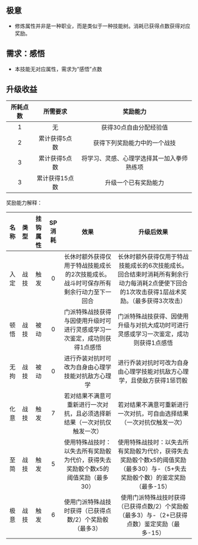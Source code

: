 ## 极意

* 修炼属性并非是一种职业，而是类似于一种技能树。消耗已获得点数获得对应奖励。

## 需求：感悟

* 本技能无对应属性，需求为“感悟”点数

## 升级收益

所耗点数|所需要求|奖励能力
:--:|:--:|:--:
1|无|获得30点自由分配经验值
2|累计获得5点数|获得下列奖励能力中的一个战技
3|累计获得5点数|将学习、灵感、心理学选择其一加入拳师熟练项
3|累计获得15点数|升级一个已有奖励能力

奖励能力解释：

名称|类型|挂钩属性|SP消耗|效果|升级后效果
:--:|:--:|:--:|:--:|:--:|:--:
入定|战技|触发|0|长休时额外获得仅用于特战技能成长的2次技能成长。<br>战斗时可保存所有剩余行动力至下一回合|长休时额外获得仅用于特战技能成长的6次技能成长。<br>回合结束时消耗所有剩余行动力每消耗2点便使下回合的1次攻击获得1层战术奖励。（最多获得3次攻击）
顿悟|战技|被动|0|门派特殊战技获得与因使用升级时可进行灵感或学习一次鉴定，成功则获得1点感悟|门派特殊战技获得、因使用升级与对抗大成功时可进行灵感或学习一次鉴定，成功则获得1点感悟
无拘|战技|被动|0|进行乔装对抗时可改为自身由心理学技能对抗敌方心理学|进行乔装对抗时可改为自身由心理学技能对抗敌方心理学，且使敌方获得1惩罚骰
化意|战技|触发|7|若对结果不满意可重新进行一次对抗，且必须选择新结果（一次对抗仅触发一次）|若对结果不满意可重新进行一次对抗，可自由选择结果（一次对抗仅触发一次）
至简|战技|触发|5|使用特殊战技时：以失去所有奖励骰为代价，获得失去奖励骰个数x5的阈值奖励（最多30）|使用特殊战技时：以失去所有奖励骰为代价，获得失去奖励骰个数x5的阈值奖励（最多30）与-（5+失去奖励骰个数）的鉴定奖励（最多-15）
极意|战技|触发|6|使用门派特殊战技时获得（已获得点数/2）个奖励骰（最多3）|使用门派特殊战技时获得（已获得点数/2）个奖励骰（最多3）与-（2+已获得点数）鉴定奖励（最多-15）